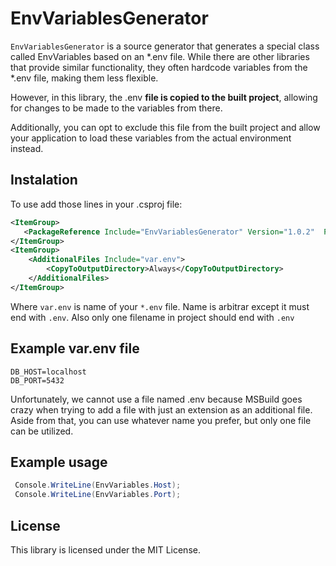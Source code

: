 # EnvVariablesGenerator

`EnvVariablesGenerator` is a source generator that generates a special class called EnvVariables based on an *.env file. 
While there are other libraries that provide similar functionality, they often hardcode variables from the *.env file, making them less flexible.

However, in this library, the .env **file is copied to the built project**, allowing for changes to be made to the variables from there.

Additionally, you can opt to exclude this file from the built project and allow your application to load these variables from the actual environment instead.

## Instalation
To use add those lines in your .csproj file:
```xml
<ItemGroup>
   <PackageReference Include="EnvVariablesGenerator" Version="1.0.2"  PrivateAssets="all" />
</ItemGroup>
<ItemGroup>
    <AdditionalFiles Include="var.env">
        <CopyToOutputDirectory>Always</CopyToOutputDirectory>
    </AdditionalFiles>
</ItemGroup>
```
Where `var.env` is name of your `*.env` file. Name is arbitrar except it must end with `.env`.
Also only one filename in project should end with `.env`
## Example var.env file 
```
DB_HOST=localhost
DB_PORT=5432
```
Unfortunately, we cannot use a file named .env because MSBuild goes crazy when trying to add a file with just an extension as an additional file.
Aside from that, you can use whatever name you prefer, but only one file can be utilized.

## Example usage
```cs
 Console.WriteLine(EnvVariables.Host);
 Console.WriteLine(EnvVariables.Port);
```
## License
This library is licensed under the MIT License.
